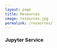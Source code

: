 ```yaml
---
layout: page
title: Resources
image: resources.jpg
permalink: /resources/
---
```


### Jupyter Service



